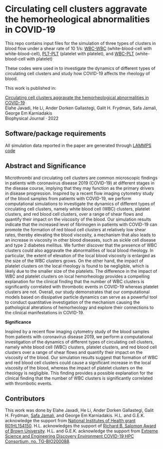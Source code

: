 # Circulating cell clusters aggravate the hemorheological abnormalities in COVID-19

This repo contains input files for the simulation of three types of clusters in blood flow under a shear rate of 10 1/s: [WBC-WBC](/WBC-WBC%20cluster) (white-blood-cell with white-blood-cell), [PLT-PLT](/PLT_PLT%20cluster) (platelet with platelet), and [WBC-PLT](/WBC-PLT%20cluster) (white-blood-cell with platelet)

These codes were used in to investigate the dynamics of different types of circulating cell clusters and study how COVID-19 affects the rheology of blood.

This work is published in:

[Circulating cell clusters aggravate the hemorheological abnormalities in COVID-19](https://doi.org/10.1016/j.bpj.2022.08.031) <br>
Elahe Javadi, He Li, Ander Dorken Gallastegi, Galit H. Frydman, Safa Jamali, George Em Karniadakis <br>
Biophysical Journal · 2022 <br>


## Software/package requirements
All simulation data reported in the paper are generated through [LAMMPS code](https://github.com/AnselGitAccount/USERMESO-2.0-mdpd)

## Abstract and Significance
Microthrombi and circulating cell clusters are common microscopic findings in patients with coronavirus disease 2019 (COVID-19) at different stages in the disease course, implying that they may function as the primary drivers in disease progression. Inspired by a recent flow imaging cytometry study of the blood samples from patients with COVID-19, we perform computational simulations to investigate the dynamics of different types of circulating cell clusters, namely white blood cell (WBC) clusters, platelet clusters, and red blood cell clusters, over a range of shear flows and quantify their impact on the viscosity of the blood. Our simulation results indicate that the increased level of fibrinogen in patients with COVID-19 can promote the formation of red blood cell clusters at relatively low shear rates, thereby elevating the blood viscosity, a mechanism that also leads to an increase in viscosity in other blood diseases, such as sickle cell disease and type 2 diabetes mellitus. We further discover that the presence of WBC clusters could also aggravate the abnormalities of local blood rheology. In particular, the extent of elevation of the local blood viscosity is enlarged as the size of the WBC clusters grows. On the other hand, the impact of platelet clusters on the local rheology is found to be negligible, which is likely due to the smaller size of the platelets. The difference in the impact of WBC and platelet clusters on local hemorheology provides a compelling explanation for the clinical finding that the number of WBC clusters is significantly correlated with thrombotic events in COVID-19 whereas platelet clusters are not. Overall, our study demonstrates that our computational models based on dissipative particle dynamics can serve as a powerful tool to conduct quantitative investigation of the mechanism causing the pathological alterations of hemorheology and explore their connections to the clinical manifestations in COVID-19.

**Significance**

Inspired by a recent flow imaging cytometry study of the blood samples from patients with coronavirus disease 2019, we perform a computational investigation of the dynamics of different types of circulating cell clusters, namely white blood cell (WBC) clusters, platelet clusters, and red blood cell clusters over a range of shear flows and quantify their impact on the viscosity of the blood. Our simulation results suggest that formation of WBC and red blood cell clusters could cause a significant increase in the local viscosity of the blood, whereas the impact of platelet clusters on the rheology is negligible. This finding provides a possible explanation for the clinical finding that the number of WBC clusters is significantly correlated with thrombotic events.


## Contributors
This work was done by Elahe Javadi, He Li, Ander Dorken Gallastegi, Galit H. Frydman, [Safa Jamali](https://scholar.google.com/citations?user=D1asaYIAAAAJ&hl=en), and George Em Karniadakis. H.L. and G.E.K. acknowledge the support from [National Institutes of Health grant R01HL154150](https://www.nhlbi.nih.gov/). H.L. acknowledges the support of [Richard B. Salomon Award of Brown University](https://www.brown.edu/research/conducting-research-brown/finding-funding/internal-funding-opportunities/ovpr-research-seed-awards). H.L. and G.E.K. acknowledge the support from [Extreme Science and Engineering Discovery Environment COVID-19 HPC Consortium, no. TG-BIO200088](https://www.xsede.org/).

